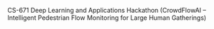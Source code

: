 CS-671 Deep Learning and Applications Hackathon (CrowdFlowAI – Intelligent Pedestrian Flow Monitoring for Large Human Gatherings)
